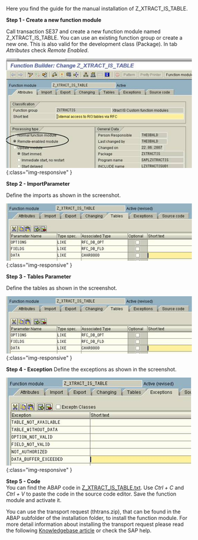 Here you find the guide for the manual installation of Z_XTRACT_IS_TABLE.

**Step 1 - Create a new function module**

Call transaction SE37 and create a new function module named Z_XTRACT_IS_TABLE. You can use an existing function group or create a new one. This is also valid for the development class (Package).
In tab *Attributes* check *Remote Enabled*.

![Z-Custom-Function-01](/img/content/Z-Custom-Function-01.png){:class="img-responsive" }

**Step 2 - ImportParameter**

Define the imports as shown in the screenshot.

![Z-Custom-Function-03](/img/content/Z-Custom-Function-03.png){:class="img-responsive" }

**Step 3 - Tables Parameter**

Define the tables as shown in the screenshot.

![Z-Custom-Function-03](/img/content/Z-Custom-Function-03.png){:class="img-responsive" }

**Step 4 - Exception**
Define the exceptions as shown in the screenshot.

![Z-Custom-Function-04](/img/content/Z-Custom-Function-04.png){:class="img-responsive" }

**Step 5 - Code**<br>
You can find the ABAP code in [Z_XTRACT_IS_TABLE.txt](../SAPCustomizing-EN/docs/Z_XTRACT_IS_TABLE.txt). Use *Ctrl + C* and *Ctrl + V*  to paste the code in the source code editor.
Save the function module and activate it.


You can use the transport request (thtrans.zip), that can be found in the ABAP subfolder of the installation folder, to install the function module. For more detail information about installing the transport request please read the following [Knowledgebase article](https://my.theobald-software.com/index.php?/Knowledgebase/Article/View/68/67/how-to-import-an-sap-transport-request-with-the-transport-management-system-stms) or check the SAP help.